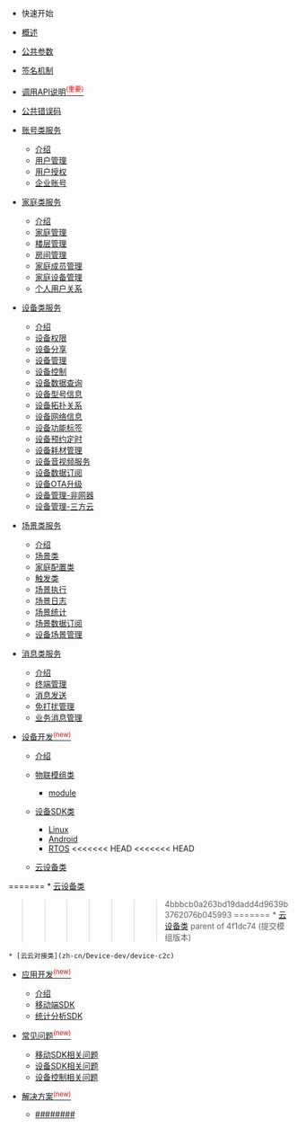 * 快速开始 

* [概述](zh-cn/Overviews)  

* [公共参数](zh-cn/Parameters)  

* [签名机制](zh-cn/Signature) 

* [调用API说明<sup style="color:red">(重要)<sup>](zh-cn/API-des)     

* [公共错误码](zh-cn/ErrorCodes) 


* [账号类服务](#) 
	* [介绍](zh-cn/Account/act-intro) 
	* [用户管理](zh-cn/Account/act-manage) 
	* [用户授权](zh-cn/Account/act-auth) 
	* [企业账号](zh-cn/Account/act-third) 

* [家庭类服务](#)  
	* [介绍](zh-cn/Family/fam-intro)  
	* [家庭管理](zh-cn/Family/fam-manage) 
	* [楼层管理](zh-cn/Family/fam-floor)
	* [房间管理](zh-cn/Family/fam-room)
	* [家庭成员管理](zh-cn/Family/fam-member)
	* [家庭设备管理](zh-cn/Family/fam-device)
	* [个人用户关系](zh-cn/Family/fam-relationship)

* [设备类服务](#)  
	* [介绍](zh-cn/Device/dev-intro)  
	* [设备权限](zh-cn/Device/authorization)
	* [设备分享](zh-cn/Device/dev-share)
	* [设备管理](zh-cn/Device/dev-mgmt)
	* [设备控制](zh-cn/Device/dev-control)
	* [设备数据查询](zh-cn/Device/dataquery)
	* [设备型号信息](zh-cn/Device/dev-model)
	* [设备拓扑关系](zh-cn/Device/dev-topology)
	* [设备网络信息](zh-cn/Device/NetInfo)
	* [设备功能标签](zh-cn/Device/label)
	* [设备预约定时](zh-cn/Device/reservation)
	* [设备耗材管理](zh-cn/Device/supplies)	
	* [设备音视频服务](zh-cn/Device/audio-video)
	* [设备数据订阅](zh-cn/Device/datasubscription)	
	* [设备OTA升级](zh-cn/Device/upgradeOTA)
	* [设备管理-非网器](zh-cn/Device/dev-unconnected)
	* [设备管理-三方云](zh-cn/Device/cloud-3rd)


* [场景类服务](#)  
	* [介绍](zh-cn/IFTTT/ifttt-intro)  
	* [场景类](zh-cn/IFTTT/ifttt-template) 
	* [家庭配置类](zh-cn/IFTTT/ifttt-config)
	* [触发类](zh-cn/IFTTT/ifttt-management-user)
	* [场景执行](zh-cn/IFTTT/ifttt-execute)
	* [场景日志](zh-cn/IFTTT/ifttt-log)
	* [场景统计](zh-cn/IFTTT/ifttt-count)
	* [场景数据订阅](zh-cn/IFTTT/ifttt-subdata)
	* [设备场景管理](zh-cn/IFTTT/ifttt-management-device)


* [消息类服务](#)  
	* [介绍](zh-cn/Message/msg-intro)  
	* [终端管理](zh-cn/Message/msg-terminal-mgmt) 
	* [消息发送](zh-cn/Message/msg-push)
	* [免打扰管理](zh-cn/Message/msg-notdisturb)
	* [业务消息管理](zh-cn/Message/msg-mgmt)



* [设备开发<sup style="color:red">(new)<sup>](zh-cn/Device-dev)
	* [介绍](zh-cn/Device-dev/Introduce) 
	* [物联模组类](#)
		* [module](zh-cn/Device-dev/module)
	* [设备SDK类](#)
		* [Linux](zh-cn/Device-dev/dev-linux)
		* [Android](zh-cn/Device-dev/dev-android)
		* [RTOS](zh-cn/Device-dev/dev-rtos)	
<<<<<<< HEAD
<<<<<<< HEAD
		
	* [云设备类](zh-cn/Device-dev/device-direct)
	

=======
	* [云设备类](zh-cn/Device-dev/dev-direct)
>>>>>>> 4bbbcb0a263bd19dadd4d9639b3762076b045993
=======
	* [云设备类](zh-cn/Device-dev/device-direct)
>>>>>>> parent of 4f1dc74 (提交模组版本)
	
	* [云云对接类](zh-cn/Device-dev/device-c2c)


* [应用开发<sup style="color:red">(new)<sup>](zh-cn/App-dev)
	* [介绍](zh-cn/App-dev/Introduce) 
	* [移动端SDK](#)
	* [统计分析SDK](#)



* [常见问题<sup style="color:red">(new)<sup>](zh-cn/Questions)
	* [移动SDK相关问题](zh-cn/Questions/Introduce) 
	* [设备SDK相关问题](#)
	* [设备控制相关问题](#)


* [解决方案<sup style="color:red">(new)<sup>](zh-cn/Solutions)
	* [########](zh-cn/Solutions/Introduce) 




​	
